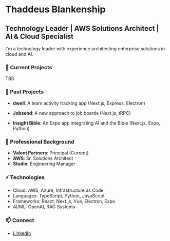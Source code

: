 # Thaddeus Blankenship

## Technology Leader | AWS Solutions Architect | AI & Cloud Specialist

I'm a technology leader with experience architecting enterprise solutions in cloud and AI.

### 🚀 Current Projects

TBD

### 📱 Past Projects

- **dwell**: A team activity tracking app (Next.js, Express, Electron)

- **Jobsend**: A new approach to job boards (Next.js, tRPC)

- **Insight Bible**: An Expo app integrating AI and the Bible (Next.js, Expo, Python)

### 💼 Professional Background
- **Valent Partners**: Principal (Current)
- **AWS**: Sr. Solutions Architect
- **Studio**: Engineering Manager

### ⚡ Technologies
- Cloud: AWS, Azure, Infrastructure as Code
- Languages: TypeScript, Python, JavaScript  
- Frameworks: React, Next.js, Vue, Electron, Expo
- AI/ML: OpenAI, RAG Systems

### 📫 Connect
- [LinkedIn](https://linkedin.com/in/thaddeusb)

